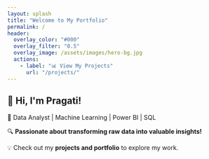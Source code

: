 ```yaml
---
layout: splash
title: "Welcome to My Portfolio"
permalink: /
header:
  overlay_color: "#000"
  overlay_filter: "0.5"
  overlay_image: /assets/images/hero-bg.jpg
  actions:
    - label: "📊 View My Projects"
      url: "/projects/"
---
```


## **👋 Hi, I'm Pragati!**
🚀 Data Analyst | Machine Learning | Power BI | SQL  

🔍 **Passionate about transforming raw data into valuable insights!**

💡 Check out my **projects and portfolio** to explore my work.
